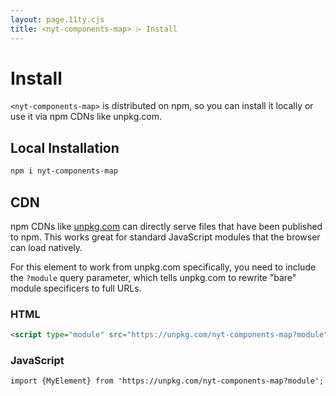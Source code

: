 ```yaml
---
layout: page.11ty.cjs
title: <nyt-components-map> ⌲ Install
---
```


# Install

`<nyt-components-map>` is distributed on npm, so you can install it locally or use it via npm CDNs like unpkg.com.

## Local Installation

```bash
npm i nyt-components-map
```

## CDN

npm CDNs like [unpkg.com]() can directly serve files that have been published to npm. This works great for standard JavaScript modules that the browser can load natively.

For this element to work from unpkg.com specifically, you need to include the `?module` query parameter, which tells unpkg.com to rewrite "bare" module specificers to full URLs.

### HTML
```html
<script type="module" src="https://unpkg.com/nyt-components-map?module"></script>
```

### JavaScript
```html
import {MyElement} from 'https://unpkg.com/nyt-components-map?module';
```
